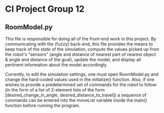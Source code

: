 # CI Project Group 12

## RoomModel.py
This file is responsible for doing all of the front-end work in this project. By communicating with the (fuzzy) back-end, this file provides the means to keep track of the state of the simulation, compute the values picked up from the robot's "sensors" (angle and distance of nearest part of nearest object & angle and distance of the goal), update the model, and display all pertinent information about the model accordingly.

Currently, to edit the simulation settings, one must open RoomModel.py and change the hard-coded values used in the initialize() function. Also, if one wishes to provide a predetermined set of commands for the robot to follow (in the form of a list of 2-element lists of the form [desired_change_in_angle, desired_distance_to_travel]) a sequence of commands can be entered into the moveList variable inside the main() function before running the program.
